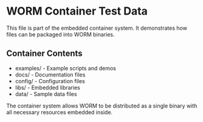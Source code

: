 # WORM Container Test Data

This file is part of the embedded container system.
It demonstrates how files can be packaged into WORM binaries.

## Container Contents

- examples/ - Example scripts and demos
- docs/ - Documentation files  
- config/ - Configuration files
- libs/ - Embedded libraries
- data/ - Sample data files

The container system allows WORM to be distributed as a single binary
with all necessary resources embedded inside.